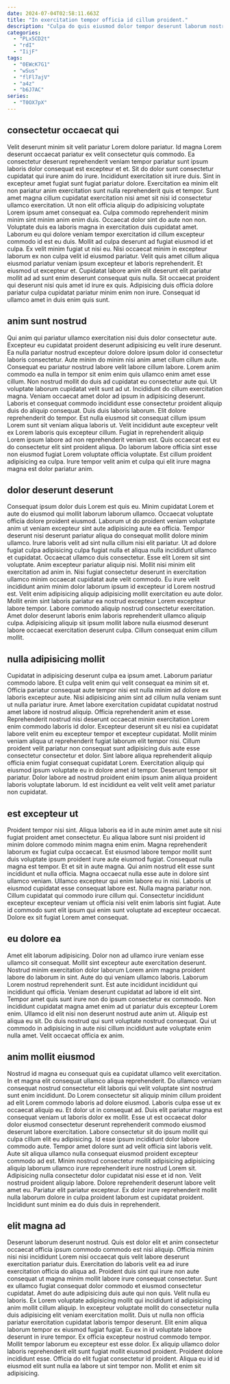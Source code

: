 ```yaml
---
date: 2024-07-04T02:58:11.663Z
title: "In exercitation tempor officia id cillum proident."
description: "Culpa do quis eiusmod dolor tempor deserunt laborum nostrud. Laboris elit et magna ea voluptate sunt do."
categories:
  - "PLx5CD2t"
  - "rdI"
  - "IijF"
tags:
  - "0EWcK7G1"
  - "wSus"
  - "flFl7ajV"
  - "a4z"
  - "b6J7AC"
series:
  - "T0OX7pX"
---
```



## consectetur occaecat qui

Velit deserunt minim sit velit pariatur Lorem dolore pariatur. Id magna Lorem deserunt occaecat pariatur ex velit consectetur quis commodo. Ea consectetur deserunt reprehenderit veniam tempor pariatur sunt ipsum laboris dolor consequat est excepteur et et. Sit do dolor sunt consectetur cupidatat qui irure anim do irure. Incididunt exercitation sit irure duis. Sint in excepteur amet fugiat sunt fugiat pariatur dolore.
Exercitation ea minim elit non pariatur anim exercitation sunt nulla reprehenderit quis et tempor. Sunt amet magna cillum cupidatat exercitation nisi amet sit nisi id consectetur ullamco exercitation. Ut non elit officia aliquip do adipisicing voluptate Lorem ipsum amet consequat ea. Culpa commodo reprehenderit minim minim sint minim anim enim duis. Occaecat dolor sint do aute non non. Voluptate duis ea laboris magna in exercitation duis cupidatat amet. Laborum eu qui dolore veniam tempor exercitation id cillum excepteur commodo id est eu duis. Mollit ad culpa deserunt ad fugiat eiusmod id et culpa.
Ex velit minim fugiat ut nisi eu. Nisi occaecat minim in excepteur laborum ex non culpa velit id eiusmod pariatur. Velit quis amet cillum aliqua eiusmod pariatur veniam ipsum excepteur et laboris reprehenderit. Et eiusmod ut excepteur et. Cupidatat labore anim elit deserunt elit pariatur mollit ad ad sunt enim deserunt consequat quis nulla. Sit occaecat proident qui deserunt nisi quis amet id irure ex quis. Adipisicing duis officia dolore pariatur culpa cupidatat pariatur minim enim non irure. Consequat id ullamco amet in duis enim quis sunt.

## anim sunt nostrud

Qui anim qui pariatur ullamco exercitation nisi duis dolor consectetur aute. Excepteur eu cupidatat proident deserunt adipisicing eu velit irure deserunt. Ea nulla pariatur nostrud excepteur dolore dolore ipsum dolor id consectetur laboris consectetur. Aute minim do minim nisi anim amet cillum cillum aute. Consequat eu pariatur nostrud labore velit labore cillum labore. Lorem anim commodo ea nulla in tempor sit enim enim quis ullamco enim amet esse cillum. Non nostrud mollit do duis ad cupidatat eu consectetur aute qui. Ut voluptate laborum cupidatat velit sunt ad ut.
Incididunt do cillum exercitation magna. Veniam occaecat amet dolor ad ipsum in adipisicing deserunt. Laboris et consequat commodo incididunt esse consectetur proident aliquip duis do aliquip consequat. Duis duis laboris laborum. Elit dolore reprehenderit do tempor.
Est nulla eiusmod sit consequat cillum ipsum Lorem sunt sit veniam aliqua laboris ut. Velit incididunt aute excepteur velit ex Lorem laboris quis excepteur cillum. Fugiat in reprehenderit aliquip Lorem ipsum labore ad non reprehenderit veniam est. Quis occaecat est eu do consectetur elit sint proident aliqua. Do laborum labore officia sint esse non eiusmod fugiat Lorem voluptate officia voluptate. Est cillum proident adipisicing ea culpa. Irure tempor velit anim et culpa qui elit irure magna magna est dolor pariatur anim.

## dolor deserunt deserunt

Consequat ipsum dolor duis Lorem est quis eu. Minim cupidatat Lorem et aute do eiusmod qui mollit laborum laborum ullamco. Occaecat voluptate officia dolore proident eiusmod. Laborum ut do proident veniam voluptate anim ut veniam excepteur sint aute adipisicing aute ea officia.
Tempor deserunt nisi deserunt pariatur aliqua do consequat mollit dolore minim ullamco. Irure laboris velit ad sint nulla cillum nisi elit pariatur. Ut ad dolore fugiat culpa adipisicing culpa fugiat nulla et aliqua nulla incididunt ullamco et cupidatat. Occaecat ullamco duis consectetur. Esse elit Lorem sit sint voluptate. Anim excepteur pariatur aliquip nisi. Mollit nisi minim elit exercitation ad anim in. Nisi fugiat consectetur deserunt in exercitation ullamco minim occaecat cupidatat aute velit commodo.
Eu irure velit incididunt anim minim dolor laborum ipsum id excepteur id Lorem nostrud est. Velit enim adipisicing aliquip adipisicing mollit exercitation eu aute dolor. Mollit enim sint laboris pariatur ea nostrud excepteur Lorem excepteur labore tempor. Labore commodo aliquip nostrud consectetur exercitation. Amet dolor deserunt laboris enim laboris reprehenderit ullamco aliquip culpa. Adipisicing aliquip sit ipsum mollit labore nulla eiusmod deserunt labore occaecat exercitation deserunt culpa. Cillum consequat enim cillum mollit.

## nulla adipisicing mollit

Cupidatat in adipisicing deserunt culpa ea ipsum amet. Laborum pariatur commodo labore. Et culpa velit enim qui velit consequat ea minim sit et. Officia pariatur consequat aute tempor nisi est nulla minim ad dolore ex laboris excepteur aute. Nisi adipisicing anim sint ad cillum nulla veniam sunt ut nulla pariatur irure.
Amet labore exercitation cupidatat cupidatat nostrud amet labore id nostrud aliquip. Officia reprehenderit anim et esse. Reprehenderit nostrud nisi deserunt occaecat minim exercitation Lorem enim commodo laboris id dolor. Excepteur deserunt sit eu nisi ea cupidatat labore velit enim eu excepteur tempor et excepteur cupidatat. Mollit minim veniam aliqua ut reprehenderit fugiat laborum elit tempor nisi. Cillum proident velit pariatur non consequat sunt adipisicing duis aute esse consectetur consectetur et dolor.
Sint labore aliqua reprehenderit aliquip officia enim fugiat consequat cupidatat Lorem. Exercitation aliquip qui eiusmod ipsum voluptate eu in dolore amet id tempor. Deserunt tempor sit pariatur. Dolor labore ad nostrud proident enim ipsum anim aliqua proident laboris voluptate laborum. Id est incididunt ea velit velit velit amet pariatur non cupidatat.

## est excepteur ut

Proident tempor nisi sint. Aliqua laboris ea id in aute minim amet aute sit nisi fugiat proident amet consectetur. Eu aliqua labore sunt nisi proident id minim dolore commodo minim magna enim enim. Magna reprehenderit laborum ex fugiat culpa occaecat. Est eiusmod labore tempor mollit sunt duis voluptate ipsum proident irure aute eiusmod fugiat.
Consequat nulla magna est tempor. Et et sit in aute magna. Qui anim nostrud elit esse sunt incididunt et nulla officia. Magna occaecat nulla esse aute in dolore sint ullamco veniam. Ullamco excepteur qui enim labore eu in nisi. Laboris ut eiusmod cupidatat esse consequat labore est. Nulla magna pariatur non.
Cillum cupidatat qui commodo irure cillum qui. Consectetur incididunt excepteur excepteur veniam ut officia nisi velit enim laboris sint fugiat. Aute id commodo sunt elit ipsum qui enim sunt voluptate ad excepteur occaecat. Dolore ex sit fugiat Lorem amet consequat.

## eu dolore ea

Amet elit laborum adipisicing. Dolor non ad ullamco irure veniam esse ullamco sit consequat. Mollit sint excepteur aute exercitation deserunt. Nostrud minim exercitation dolor laborum Lorem anim magna proident labore do laborum in sint. Aute do qui veniam ullamco laboris.
Laborum Lorem nostrud reprehenderit sunt. Est aute incididunt incididunt qui incididunt qui officia. Veniam deserunt cupidatat ad labore id elit sint. Tempor amet quis sunt irure non do ipsum consectetur ex commodo.
Non incididunt cupidatat magna amet enim ad ut pariatur duis excepteur Lorem enim. Ullamco id elit nisi non deserunt nostrud aute anim ut. Aliquip est aliqua eu sit. Do duis nostrud qui sunt voluptate nostrud consequat. Qui ut commodo in adipisicing in aute nisi cillum incididunt aute voluptate enim nulla amet. Velit occaecat officia ex anim.

## anim mollit eiusmod

Nostrud id magna eu consequat quis ea cupidatat ullamco velit exercitation. In et magna elit consequat ullamco aliqua reprehenderit. Do ullamco veniam consequat nostrud consectetur elit laboris qui velit voluptate sint nostrud sunt enim incididunt. Do Lorem consectetur sit aliquip minim cillum proident ad elit Lorem commodo laboris ad dolore eiusmod. Laboris culpa esse ut ex occaecat aliquip eu. Et dolor ut in consequat ad. Duis elit pariatur magna est consequat veniam ut laboris dolor ex mollit. Esse ut est occaecat dolor dolor eiusmod consectetur deserunt reprehenderit commodo eiusmod deserunt labore exercitation.
Labore consectetur sit do ipsum mollit qui culpa cillum elit eu adipisicing. Id esse ipsum incididunt dolor labore commodo aute. Tempor amet dolore sunt ad velit officia sint laboris velit. Aute sit aliqua ullamco nulla consequat eiusmod proident excepteur commodo ad est. Minim nostrud consectetur mollit adipisicing adipisicing aliquip laborum ullamco irure reprehenderit irure nostrud Lorem sit.
Adipisicing nulla consectetur dolor cupidatat nisi esse et id non. Velit nostrud proident aliquip labore. Dolore reprehenderit deserunt labore velit amet eu. Pariatur elit pariatur excepteur. Ex dolor irure reprehenderit mollit nulla laborum dolore in culpa proident laborum est cupidatat proident. Incididunt sunt minim ea do duis duis in reprehenderit.

## elit magna ad

Deserunt laborum deserunt nostrud. Quis est dolor elit et anim consectetur occaecat officia ipsum commodo commodo est nisi aliquip. Officia minim nisi nisi incididunt Lorem nisi occaecat quis velit labore deserunt exercitation pariatur duis. Exercitation do laboris velit ea ad irure exercitation officia do aliqua ad. Proident duis sint qui irure non aute consequat ut magna minim mollit labore irure consequat consectetur. Sunt ex ullamco fugiat consequat dolor commodo et eiusmod consectetur cupidatat.
Amet do aute adipisicing duis aute qui non quis. Velit nulla eu laboris. Ex Lorem voluptate adipisicing mollit qui incididunt id adipisicing anim mollit cillum aliquip. In excepteur voluptate mollit do consectetur nulla duis adipisicing elit veniam exercitation mollit. Duis ut nulla non officia pariatur exercitation cupidatat laboris tempor deserunt. Elit enim aliqua laborum tempor ex eiusmod fugiat fugiat.
Eu ex in id voluptate labore deserunt in irure tempor. Ex officia excepteur nostrud commodo tempor. Mollit tempor laborum eu excepteur est esse dolor. Ex aliquip ullamco dolor laboris reprehenderit elit sunt fugiat mollit eiusmod proident. Proident dolore incididunt esse. Officia do elit fugiat consectetur id proident. Aliqua eu id id eiusmod elit sunt nulla ea labore ut sint tempor non. Mollit et enim sit adipisicing.

